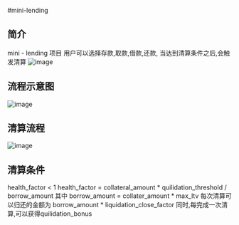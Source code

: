 #mini-lending
## 简介
mini - lending 项目
用户可以选择存款,取款,借款,还款, 当达到清算条件之后,会触发清算
![image](https://github.com/user-attachments/assets/6957b0a2-0b0f-4886-9d03-9cae9ded98c3)
## 流程示意图
![image](https://github.com/user-attachments/assets/4eb933e3-79a0-423d-b91a-c307da856b8d)
## 清算流程
![image](https://github.com/user-attachments/assets/3e761021-304a-4c69-9652-83783532b9e0)
## 清算条件
health_factor < 1
health_factor = collateral_amount * quilidation_threshold / borrow_amount
其中 borrow_amount = collater_amount * max_ltv
每次清算可以归还的金额为 borrow_amount * liquidation_close_factor
同时,每完成一次清算,可以获得quilidation_bonus
